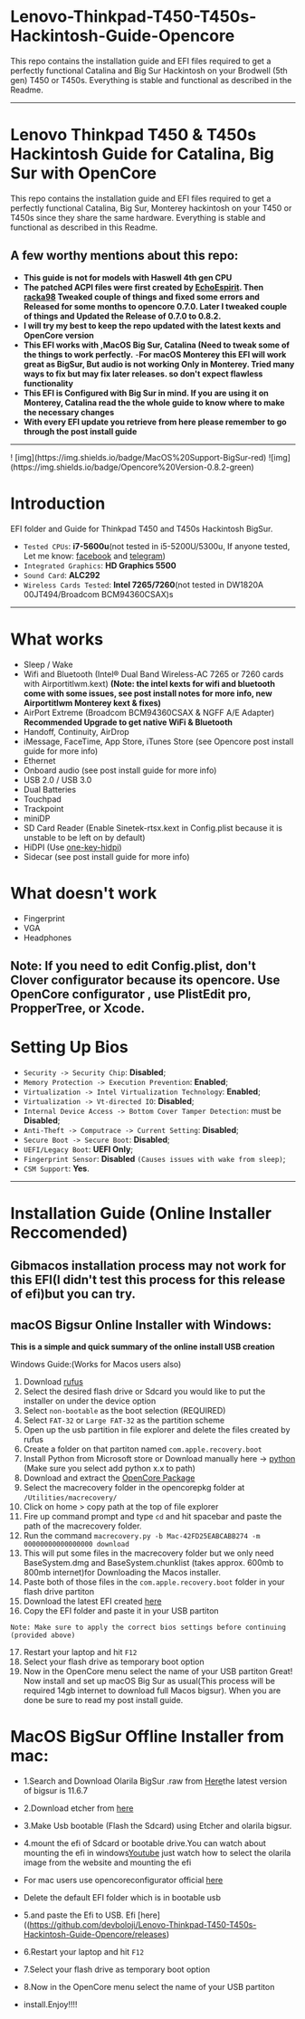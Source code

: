 # Lenovo-Thinkpad-T450-T450s-Hackintosh-Guide-Opencore
This repo contains the installation guide and EFI files required to get a perfectly functional Catalina and Big Sur Hackintosh on your Brodwell (5th gen) T450 or T450s. Everything is stable and functional as described in the Readme.
<hr>

# Lenovo Thinkpad T450 & T450s Hackintosh Guide for Catalina, Big Sur with OpenCore
This repo contains the installation guide and EFI files required to get a perfectly functional  Catalina, Big Sur, Monterey hackintosh on your T450 or T450s since they share the same hardware. Everything is stable and functional as described in this Readme. 

## A few worthy mentions about this repo:

- **This guide is not for models with Haswell 4th gen CPU**
- **The patched ACPI files were first created by [EchoEspirit](https://github.com/EchoEsprit/Hackintosh-Catalina-OpenCore-Lenovo-T450s-efi). Then [racka98](https://github.com/racka98/Lenovo-Thinkpad-T450-T450s-Hackintosh-Guide-Opencore) Tweaked couple of things and fixed some errors and Released for some months to opencore 0.7.0. Later I tweaked couple of things and Updated the Release of 0.7.0 to 0.8.2.**
- **I will try my best to keep the repo updated with the latest kexts and OpenCore version**
- **This EFI works with ,MacOS Big Sur, Catalina (Need to tweak some of the things to work perfectly.**
-**For macOS Monterey this EFI will work great as BigSur, But audio is not working Only in Monterey. Tried many ways to fix but may fix later releases. so don't expect flawless functionality**
- **This EFI is Configured with Big Sur in mind. If you are using it on Monterey, Catalina read the the whole guide to know where to make the necessary changes**
- **With every EFI update you retrieve from here please remember to go through the post install guide**
<hr>
! [img](https://img.shields.io/badge/MacOS%20Support-BigSur-red)  ![img](https://img.shields.io/badge/Opencore%20Version-0.8.2-green)

# Introduction

EFI folder and Guide for Thinkpad T450 and T450s Hackintosh BigSur.

- `Tested CPUs`: **i7-5600u**(not tested in i5-5200U/5300u, If anyone tested, Let me know: [facebook](https://www.facebook.com/sai.dev.92317) and [telegram](https://t.me/Pappusaidev))
- `Integrated Graphics`: **HD Graphics 5500**
- `Sound Card`: **ALC292**
- `Wireless Cards Tested`: **Intel 7265/7260**(not tested in DW1820A 00JT494/Broadcom BCM94360CSAX)s
<hr>

# What works

- Sleep / Wake
- Wifi and Bluetooth (Intel® Dual Band Wireless-AC 7265 or 7260 cards with Airportitlwm.kext) **(Note: the intel kexts for wifi and bluetooth come with some issues, see post install notes for more info, new Airportitlwm Monterey kext & fixes)**
- AirPort Extreme (Broadcom BCM94360CSAX & NGFF A/E Adapter) **Recommended Upgrade to get native WiFi & Bluetooth**
- Handoff, Continuity, AirDrop
- iMessage, FaceTime, App Store, iTunes Store (see Opencore post install guide for more info)
- Ethernet
- Onboard audio (see post install guide for more info)
- USB 2.0 / USB 3.0
- Dual Batteries
- Touchpad
- Trackpoint
- miniDP
- SD Card Reader (Enable Sinetek-rtsx.kext in Config.plist because it is unstable to be left on by default)
- HiDPI (Use [one-key-hidpi](https://github.com/xzhih/one-key-hidpi))
- Sidecar (see post install guide for more info)

# What doesn't work
- Fingerprint
- VGA
- Headphones

## Note: If you need to edit Config.plist, don't Clover configurator because its opencore. Use OpenCore configurator , use PlistEdit pro, PropperTree, or Xcode.

# Setting Up Bios

- `Security -> Security Chip`: **Disabled**;
- `Memory Protection -> Execution Prevention`: **Enabled**;
- `Virtualization -> Intel Virtualization Technology`: **Enabled**;
- `Virtualization -> Vt-directed IO`: **Disabled**;
- `Internal Device Access -> Bottom Cover Tamper Detection`: must be **Disabled**;
- `Anti-Theft -> Computrace -> Current Setting`: **Disabled**;
- `Secure Boot -> Secure Boot`: **Disabled**;
- `UEFI/Legacy Boot`: **UEFI Only**;
- `Fingerprint Sensor`: **Disabled** `(Causes issues with wake from sleep)`;
- `CSM Support`: **Yes**.
<hr>

# Installation Guide (Online Installer Reccomended)
## Gibmacos installation process may not work for this EFI(I didn't test this process for this release of efi)but you can try.
## macOS Bigsur Online Installer with Windows:
**This is a simple and quick summary of the online install USB creation**

Windows Guide:(Works for Macos users also)

1. Download [rufus](https://rufus.ie/en/)
2. Select the desired flash drive or Sdcard you would like to put the installer on under the device option
3. Select `non-bootable` as the boot selection (REQUIRED)
4. Select `FAT-32` or `Large FAT-32` as the partition scheme
5. Open up the usb partition in file explorer and delete the files created by rufus
6. Create a folder on that partiton named `com.apple.recovery.boot`
7. Install Python from Microsoft store or Download manually here -> [python](https://www.python.org/downloads/) (Make sure you select add python x.x to path)
8. Download and extract the [OpenCore Package](https://github.com/acidanthera/OpenCorePkg/releases)
9. Select the macrecovery folder in the opencorepkg folder at `/Utilities/macrecovery/`
10. Click on home > copy path at the top of file explorer
11. Fire up command prompt and type `cd` and hit spacebar and paste the path of the macrecovery folder.
12. Run the command `macrecovery.py -b Mac-42FD25EABCABB274 -m 00000000000000000 download`
13. This will put some files in the macrecovery folder but we only need BaseSystem.dmg and BaseSystem.chunklist (takes approx. 600mb to 800mb internet)for Downloading the Macos installer.
14. Paste both of those files in the `com.apple.recovery.boot` folder in your flash drive partiton
15. Download the latest EFI created [here](https://github.com/devboloji/Lenovo-Thinkpad-T450-T450s-Hackintosh-Guide-Opencore/releases)
16. Copy the EFI folder and paste it in your USB partiton

`Note: Make sure to apply the correct bios settings before continuing (provided above)`

17. Restart your laptop and hit `F12`
18. Select your flash drive as temporary boot option
19. Now in the OpenCore menu select the name of your USB partiton
Great! Now install and set up macOS Big Sur as usual(This process will be required 14gb internet to download full Macos bigsur). When you are done be sure to read my post install guide.

 # MacOS BigSur Offline Installer from mac:
 
- 1.Search and Download Olarila BigSur .raw from [Here](https://www.olarila.com/topic/6278-hackintosh-and-macintosh-olarila-vanilla-images-macos/)the latest version of bigsur is 11.6.7
- 2.Download etcher from [here](https://www.balena.io/etcher/)
- 3.Make Usb bootable (Flash the Sdcard) using Etcher and olarila bigsur.
- 4.mount the efi of Sdcard or bootable drive.You can watch about mounting the efi in windows[Youtube](https://www.youtube.com/watch?v=-XwKjS6hbwQ) just watch how to select the olarila image from the website and mounting the efi 
- For mac users use opencoreconfigurator official [here](https://mackie100projects.altervista.org/download-opencore-configurator/)
- Delete the default EFI folder which is in bootable usb
- 5.and paste the Efi to USB. Efi [here]((https://github.com/devboloji/Lenovo-Thinkpad-T450-T450s-Hackintosh-Guide-Opencore/releases)

 - 6.Restart your laptop and hit `F12`
 - 7.Select your flash drive as temporary boot option
 - 8.Now in the OpenCore menu select the name of your USB partiton
 - install.Enjoy!!!!
